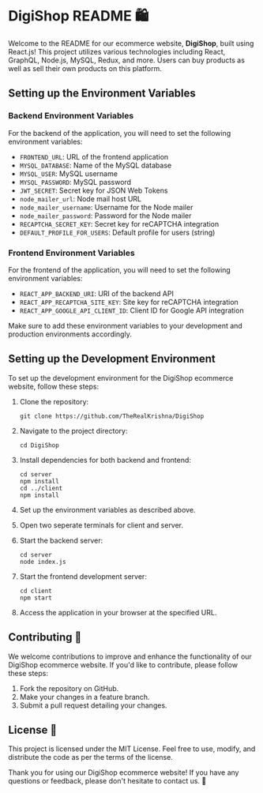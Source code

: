 <h1>DigiShop README 🛍️</h1><p>Welcome to the README for our ecommerce website, <strong>DigiShop</strong>, built using React.js! This project utilizes various technologies including React, GraphQL, Node.js, MySQL, Redux, and more. Users can buy products as well as sell their own products on this platform.</p><h2>Setting up the Environment Variables</h2><h3>Backend Environment Variables</h3><p>For the backend of the application, you will need to set the following environment variables:</p><ul><li><code>FRONTEND_URL</code>: URL of the frontend application</li><li><code>MYSQL_DATABASE</code>: Name of the MySQL database</li><li><code>MYSQL_USER</code>: MySQL username</li><li><code>MYSQL_PASSWORD</code>: MySQL password</li><li><code>JWT_SECRET</code>: Secret key for JSON Web Tokens</li><li><code>node_mailer_url</code>: Node mail host URL</li><li><code>node_mailer_username</code>: Username for the Node mailer</li><li><code>node_mailer_password</code>: Password for the Node mailer</li><li><code>RECAPTCHA_SECRET_KEY</code>: Secret key for reCAPTCHA integration</li><li><code>DEFAULT_PROFILE_FOR_USERS</code>: Default profile for users (string)</li></ul><h3>Frontend Environment Variables</h3><p>For the frontend of the application, you will need to set the following environment variables:</p><ul><li><code>REACT_APP_BACKEND_URI</code>: URI of the backend API</li><li><code>REACT_APP_RECAPTCHA_SITE_KEY</code>: Site key for reCAPTCHA integration</li><li><code>REACT_APP_GOOGLE_API_CLIENT_ID</code>: Client ID for Google API integration</li></ul><p>Make sure to add these environment variables to your development and production environments accordingly.</p><h2>Setting up the Development Environment</h2><p>To set up the development environment for the DigiShop ecommerce website, follow these steps:</p><ol><li><p>Clone the repository:</p><pre><div class="dark bg-gray-950 rounded-md"><div class="flex items-center relative text-token-text-secondary bg-token-main-surface-secondary px-4 py-2 text-xs font-sans justify-between rounded-t-md"></div><div class="p-4 overflow-y-auto"><code class="!whitespace-pre hljs language-bash">git <span class="hljs-built_in">clone</span> https://github.com/TheRealKrishna/DigiShop
</code></div></div></pre></li><li><p>Navigate to the project directory:</p><pre><div class="dark bg-gray-950 rounded-md"><div class="flex items-center relative text-token-text-secondary bg-token-main-surface-secondary px-4 py-2 text-xs font-sans justify-between rounded-t-md"></div><div class="p-4 overflow-y-auto"><code class="!whitespace-pre hljs language-bash"><span class="hljs-built_in">cd</span> DigiShop
</code></div></div></pre></li><li><p>Install dependencies for both backend and frontend:</p><pre><div class="dark bg-gray-950 rounded-md"><div class="flex items-center relative text-token-text-secondary bg-token-main-surface-secondary px-4 py-2 text-xs font-sans justify-between rounded-t-md"></div><div class="p-4 overflow-y-auto"><code class="!whitespace-pre hljs language-bash"><span class="hljs-built_in">cd</span> server
npm install
<span class="hljs-built_in">cd</span> ../client
npm install
</code></div></div></pre></li>

<li><p>Set up the environment variables as described above.</p></li>

<li><p>Open two seperate terminals for client and server.</p></li>

<li><p>Start the backend server:</p><pre><div class="dark bg-gray-950 rounded-md"><div class="flex items-center relative text-token-text-secondary bg-token-main-surface-secondary px-4 py-2 text-xs font-sans justify-between rounded-t-md"></div><div class="p-4 overflow-y-auto"><code class="!whitespace-pre hljs language-bash"><span class="hljs-built_in">cd</span> server
node index.js
</code></div></div></pre></li>

<li><p>Start the frontend development server:</p><pre><div class="dark bg-gray-950 rounded-md"><div class="flex items-center relative text-token-text-secondary bg-token-main-surface-secondary px-4 py-2 text-xs font-sans justify-between rounded-t-md"></div><div class="p-4 overflow-y-auto"><code class="!whitespace-pre hljs language-bash"><span class="hljs-built_in">cd</span> client
npm start
</code></div></div></pre></li><li><p>Access the application in your browser at the specified URL.</p></li></ol><h2>Contributing 🎉</h2><p>We welcome contributions to improve and enhance the functionality of our DigiShop ecommerce website. If you'd like to contribute, please follow these steps:</p><ol><li>Fork the repository on GitHub.</li><li>Make your changes in a feature branch.</li><li>Submit a pull request detailing your changes.</li></ol><h2>License 📄</h2><p>This project is licensed under the <a target="_new">MIT License</a>. Feel free to use, modify, and distribute the code as per the terms of the license.</p><p>Thank you for using our DigiShop ecommerce website! If you have any questions or feedback, please don't hesitate to contact us. 🚀</p>